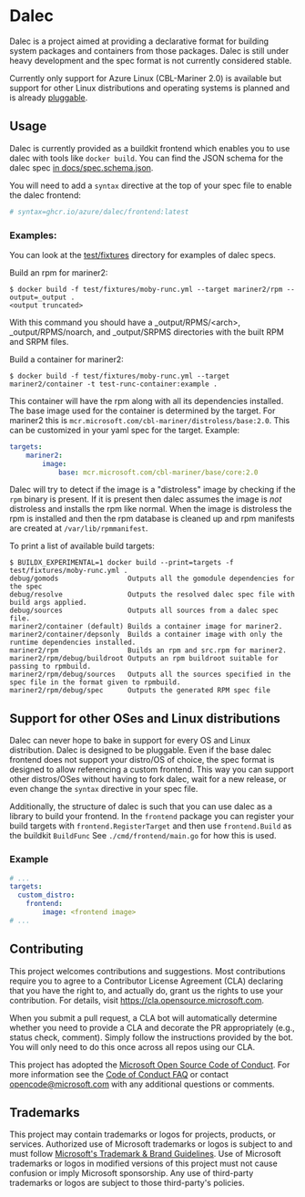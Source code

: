 # Dalec

Dalec is a project aimed at providing a declarative format for building system packages and containers from those packages.
Dalec is still under heavy development and the spec format is not currently considered stable.

Currently only support for Azure Linux (CBL-Mariner 2.0) is available but support
for other Linux distributions and operating systems is planned and is already [pluggable]().

## Usage

Dalec is currently provided as a buildkit frontend which enables you to use dalec with tools like `docker build`.
You can find the JSON schema for the dalec spec [in docs/spec.schema.json](./docs/spec.schema.json).

You will need to add a `syntax` directive at the top of your spec file to enable the dalec frontend:

```yaml
# syntax=ghcr.io/azure/dalec/frontend:latest
```

### Examples:

You can look at the [test/fixtures](./test/fixtures) directory for examples of dalec specs.

Build an rpm for mariner2:

```console
$ docker build -f test/fixtures/moby-runc.yml --target mariner2/rpm --output=_output .
<output truncated>
```

With this command you should have a _output/RPMS/\<arch>, _output/RPMS/noarch, and _output/SRPMS directories with the built RPM and SRPM files.

Build a container for mariner2:

```console
$ docker build -f test/fixtures/moby-runc.yml --target mariner2/container -t test-runc-container:example .
```

This container will have the rpm along with all its dependencies installed.
The base image used for the container is determined by the target.
For mariner2 this is `mcr.microsoft.com/cbl-mariner/distroless/base:2.0`.
This can be customized in your yaml spec for the target.
Example:

```yaml
targets:
    mariner2:
        image:
            base: mcr.microsoft.com/cbl-mariner/base/core:2.0
```

Dalec will try to detect if the image is a "distroless" image by checking if the `rpm` binary is present.
If it is present then dalec assumes the image is *not* distroless and installs the rpm like normal.
When the image is distroless the rpm is installed and then the rpm database is cleaned up and
rpm manifests are created at `/var/lib/rpmmanifest`.

To print a list of available build targets:

```console
$ BUILDX_EXPERIMENTAL=1 docker build --print=targets -f test/fixtures/moby-runc.yml .
debug/gomods                 Outputs all the gomodule dependencies for the spec
debug/resolve                Outputs the resolved dalec spec file with build args applied.
debug/sources                Outputs all sources from a dalec spec file.
mariner2/container (default) Builds a container image for mariner2.
mariner2/container/depsonly  Builds a container image with only the runtime dependencies installed.
mariner2/rpm                 Builds an rpm and src.rpm for mariner2.
mariner2/rpm/debug/buildroot Outputs an rpm buildroot suitable for passing to rpmbuild.
mariner2/rpm/debug/sources   Outputs all the sources specified in the spec file in the format given to rpmbuild.
mariner2/rpm/debug/spec      Outputs the generated RPM spec file
```


## Support for other OSes and Linux distributions

Dalec can never hope to bake in support for every OS and Linux distribution.
Dalec is designed to be pluggable.
Even if the base dalec frontend does not support your distro/OS of choice, the spec format is designed to allow referencing a custom frontend.
This way you can support other distros/OSes without having to fork dalec, wait for a new release, or even change the `syntax` directive in your spec file.

Additionally, the structure of dalec is such that you can use dalec as a library to build your frontend.
In the `frontend` package you can register your build targets with `frontend.RegisterTarget` and then use `frontend.Build` as the buildkit `BuildFunc`
See `./cmd/frontend/main.go` for how this is used.

### Example

```yaml
# ...
targets:
  custom_distro:
    frontend:
        image: <frontend image>
# ...
```


## Contributing

This project welcomes contributions and suggestions. Most contributions require you to agree to a
Contributor License Agreement (CLA) declaring that you have the right to, and actually do, grant us
the rights to use your contribution. For details, visit https://cla.opensource.microsoft.com.

When you submit a pull request, a CLA bot will automatically determine whether you need to provide
a CLA and decorate the PR appropriately (e.g., status check, comment). Simply follow the instructions
provided by the bot. You will only need to do this once across all repos using our CLA.

This project has adopted the [Microsoft Open Source Code of Conduct](https://opensource.microsoft.com/codeofconduct/).
For more information see the [Code of Conduct FAQ](https://opensource.microsoft.com/codeofconduct/faq/) or
contact [opencode@microsoft.com](mailto:opencode@microsoft.com) with any additional questions or comments.

## Trademarks

This project may contain trademarks or logos for projects, products, or services. Authorized use of Microsoft
trademarks or logos is subject to and must follow
[Microsoft's Trademark & Brand Guidelines](https://www.microsoft.com/en-us/legal/intellectualproperty/trademarks/usage/general).
Use of Microsoft trademarks or logos in modified versions of this project must not cause confusion or imply Microsoft sponsorship.
Any use of third-party trademarks or logos are subject to those third-party's policies.
